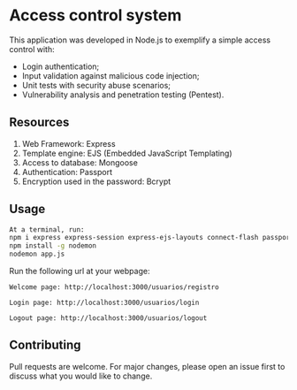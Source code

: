 # Access control system
This application was developed in Node.js to exemplify a simple access control with:
- Login authentication;
- Input validation against malicious code injection;
- Unit tests with security abuse scenarios;
- Vulnerability analysis and penetration testing (Pentest). 

## Resources
1. Web Framework: Express
2. Template engine: EJS (Embedded JavaScript Templating)
3. Access to database: Mongoose
4. Authentication: Passport
5. Encryption used in the password: Bcrypt

## Usage
```bash
At a terminal, run: 
npm i express express-session express-ejs-layouts connect-flash passport passport-local mongoose bcrypt ejs 
npm install -g nodemon
nodemon app.js 
```
Run the following url at your webpage:
```text
Welcome page: http://localhost:3000/usuarios/registro  
```
```text
Login page: http://localhost:3000/usuarios/login
```

```text
Logout page: http://localhost:3000/usuarios/logout  
```

## Contributing
Pull requests are welcome. For major changes, please open an issue first to discuss what you would like to change.







